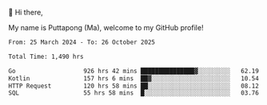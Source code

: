 👋 Hi there,

My name is Puttapong (Ma), welcome to my GitHub profile!

<!--START_SECTION:waka-->

```txt
From: 25 March 2024 - To: 26 October 2025

Total Time: 1,490 hrs

Go                   926 hrs 42 mins ███████████████▓░░░░░░░░░   62.19 %
Kotlin               157 hrs 6 mins  ██▓░░░░░░░░░░░░░░░░░░░░░░   10.54 %
HTTP Request         120 hrs 58 mins ██░░░░░░░░░░░░░░░░░░░░░░░   08.12 %
SQL                  55 hrs 58 mins  █░░░░░░░░░░░░░░░░░░░░░░░░   03.76 %
```

<!--END_SECTION:waka-->
